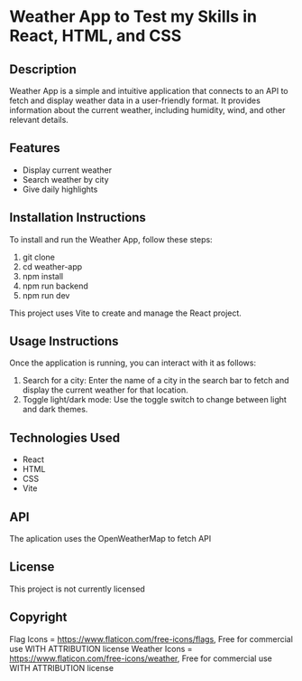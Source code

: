 # Weather App to Test my Skills in React, HTML, and CSS

## Description
Weather App is a simple and intuitive application that connects to an API to fetch and display weather data in a user-friendly format. It provides information about the current weather, including humidity, wind, and other relevant details.

## Features
- Display current weather
- Search weather by city
- Give daily highlights

## Installation Instructions
To install and run the Weather App, follow these steps:

1. git clone <repository-url>
2. cd weather-app
3. npm install
5. npm run backend
4. npm run dev

This project uses Vite to create and manage the React project.

## Usage Instructions 
Once the application is running, you can interact with it as follows:

1. Search for a city: Enter the name of a city in the search bar to fetch and display the current weather for that location.
2. Toggle light/dark mode: Use the toggle switch to change between light and dark themes.

## Technologies Used
- React
- HTML
- CSS
- Vite

## API
The aplication uses the OpenWeatherMap to fetch API

## License
This project is not currently licensed

## Copyright
Flag Icons = https://www.flaticon.com/free-icons/flags, Free for commercial use WITH ATTRIBUTION license
Weather Icons = https://www.flaticon.com/free-icons/weather, Free for commercial use WITH ATTRIBUTION license